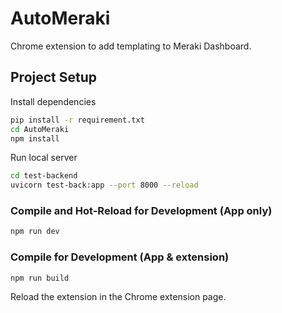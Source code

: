 # AutoMeraki

Chrome extension to add templating to Meraki Dashboard.

## Project Setup

Install dependencies
```sh
pip install -r requirement.txt
cd AutoMeraki
npm install
```

Run local server
```sh
cd test-backend
uvicorn test-back:app --port 8000 --reload
```

### Compile and Hot-Reload for Development (App only)


```sh
npm run dev
```

### Compile for Development (App & extension)

```sh
npm run build
```
Reload the extension in the Chrome extension page.
